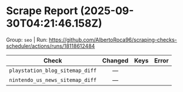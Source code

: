 # Scrape Report (2025-09-30T04:21:46.158Z)

Group: `seo`  |  Run: https://github.com/AlbertoRoca96/scraping-checks-scheduler/actions/runs/18118612484

| Check | Changed | Keys | Error |
|---|:---:|:--|:--|
| `playstation_blog_sitemap_diff` | — |  |  |
| `nintendo_us_news_sitemap_diff` | — |  |  |

